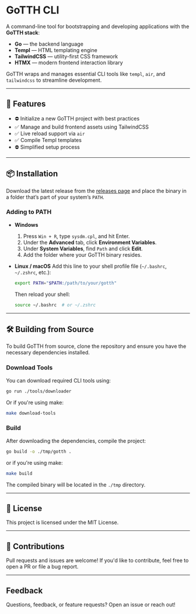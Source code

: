 # GoTTH CLI

A command-line tool for bootstrapping and developing applications with the **GoTTH stack**:
- **Go** — the backend language
- **Templ** — HTML templating engine
- **TailwindCSS** — utility-first CSS framework
- **HTMX** — modern frontend interaction library

GoTTH wraps and manages essential CLI tools like `templ`, `air`, and `tailwindcss` to streamline development.

---

## 🚀 Features

- ⛔ Initialize a new GoTTH project with best practices
- ✅ Manage and build frontend assets using TailwindCSS
- ✅ Live reload support via `air`
- ✅ Compile Templ templates
- ⛔ Simplified setup process

---

## 📦 Installation

Download the latest release from the [releases page](#) and place the binary in a folder that’s part of your system’s `PATH`.

### Adding to PATH

- **Windows**
  1. Press `Win + R`, type `sysdm.cpl`, and hit Enter.
  2. Under the **Advanced** tab, click **Environment Variables**.
  3. Under **System Variables**, find `Path` and click **Edit**.
  4. Add the folder where your GoTTH binary resides.

- **Linux / macOS**
  Add this line to your shell profile file (`~/.bashrc`, `~/.zshrc`, etc.):
  ```sh
  export PATH="$PATH:/path/to/your/gotth"
  ```
  Then reload your shell:
  ```sh
  source ~/.bashrc  # or ~/.zshrc
  ```

---

## 🛠️ Building from Source
To build GoTTH from source, clone the repository and ensure you have the necessary dependencies installed.
### Download Tools
You can download required CLI tools using:
```sh
go run ./tools/downloader
```
Or if you're using make:
```sh
make download-tools
```
### Build
After downloading the dependencies, compile the project:
```sh
go build -o ./tmp/gotth .
```
or if you're using make:
```sh
make build
```
The compiled binary will be located in the `./tmp` directory.

---

## 📄 License
This project is licensed under the MIT License.

---

## 🙌 Contributions
Pull requests and issues are welcome! If you'd like to contribute, feel free to open a PR or file a bug report.

---

## Feedback
Questions, feedback, or feature requests? Open an issue or reach out!